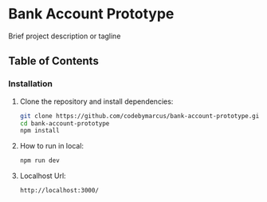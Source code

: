 # Bank Account Prototype

Brief project description or tagline

## Table of Contents


### Installation

1. Clone the repository and install dependencies:

   ```bash
   git clone https://github.com/codebymarcus/bank-account-prototype.git
   cd bank-account-prototype
   npm install
   
2. How to run in local:
   ```bash
   npm run dev

3. Localhost Url:
   ```bash
   http://localhost:3000/  
   
